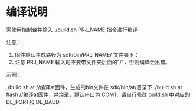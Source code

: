 # 编译说明

需使用控制台并输入 ./build.sh PRJ\_NAME 指令进行编译

注意：

1. 固件默认生成路径为 sdk/bin/PRJ_NAME/ 文件夹下；
2. 注意 PRJ\_NAME 输入时不要带文件夹后面的"/"，否则编译会出错。

示例：

./build.sh at   //编译at固件，生成的bin文件在 sdk/bin/at/目录下
./build.sh at flash //编译at固件，并烧录，默认串口为 COM1，请自行修改 build.sh 中对应的 DL\_PORT和 DL\_BAUD